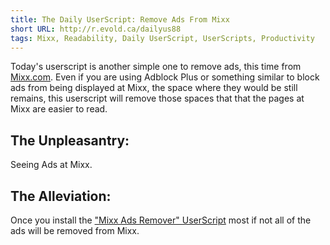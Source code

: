 ```yaml
---
title: The Daily UserScript: Remove Ads From Mixx
short URL: http://r.evold.ca/dailyus88
tags: Mixx, Readability, Daily UserScript, UserScripts, Productivity
---
```

Today's userscript is another simple one to remove ads, this time from <a title="Mixx" rel="external" target="_blank" href="http://mixx.com/">Mixx.com</a>. Even if you are using Adblock Plus or something similar to block ads from being displayed at Mixx, the space where they would be still remains, this userscript will remove those spaces that that the pages at Mixx are easier to read.
</p>

<h2>The Unpleasantry:</h2>
<p>
Seeing Ads at Mixx.
</p>

<h2>The Alleviation:</h2>
<p>
Once you install the <a href="http://userscripts.org/scripts/show/60976" title="Mixx Ads Remover" rel="external" target="_blank" rev="vote-for">"Mixx Ads Remover" UserScript</a> most if not all of the ads will be removed from Mixx.
</p>
